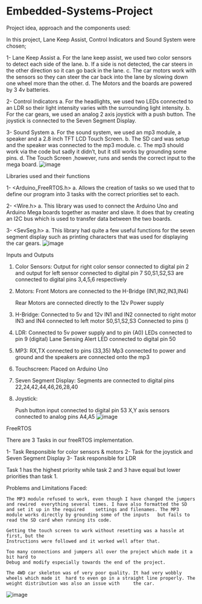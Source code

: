 # Embedded-Systems-Project

Project idea, approach and the components used:

In this project, Lane Keep Assist, Control Indicators and Sound System were chosen;

1-	Lane Keep Assist
      a.	For the lane keep assist, we used two color sensors to detect each side of the lane.
      b.	If a side is not detected, the car steers in the other direction so it can go back in the lane.
      c.	The car motors work with the sensors so they can steer the car back into the lane by slowing down one wheel more than the other.
      d.	The Motors and the boards are powered by 3 4v batteries.

2-	Control Indicators
      a.	For the headlights, we used two LEDs connected to an LDR so their light intensity varies with the surrounding light intensity.
      b.	For the car gears, we used an analog 2 axis joystick with a push button. The joystick is connected to the Seven Segment Display.

3-	Sound System
      a.	For the sound system, we used an mp3 module, a speaker and a 2.8 inch TFT LCD Touch Screen.
      b.	The SD card was setup and the speaker was connected to the mp3 module.
      c.	The mp3 should work via the code but sadly it didn’t, but it still works by grounding some pins.
      d.	The Touch Screen ,however, runs and sends the correct input to the mega board.
![image](https://user-images.githubusercontent.com/74051160/230374678-a04b8e9f-471d-4573-988a-ad9822120f36.png)



Libraries used and their functions

1-	<Arduino_FreeRTOS.h>
    a.	Allows the creation of tasks so we used that to define our program into 3 tasks with the correct priorities set to each.

2-	<Wire.h>
    a.	This library was used to connect the Arduino Uno and Arduino Mega boards together as master and slave. It does that by creating an I2C bus which is used to transfer data between the two boards.

3-	<SevSeg.h>
    a.	This library had quite a few useful functions for the seven segment display such as printing characters that was used for displaying the car gears.
![image](https://user-images.githubusercontent.com/74051160/230375105-3d2a8737-bfe0-4fb9-a5d3-4d90ca87ce21.png)




Inputs and Outputs

1.	Color Sensors: Output for right color sensor connected to digital pin 2 and 	output for left sensor connected to digital pin 7
	S0,S1,S2,S3 are connected to digital pins 3,4,5,6 respectively

2.	Motors: Front Motors are connected to the H-Bridge (IN1,IN2,IN3,IN4)
		
	Rear Motors are connected directly to the 12v Power supply

3.	H-Bridge: Connected to 5v and 12v
	  IN1 and IN2 connected to right motor
	  IN3 and IN4 connected to left motor
	  S0,S1,S2,S3 Connected to pins ()

4.	LDR: Connected to 5v power supply and to pin (A0)
    LEDs connected to pin 9 (digital)
    Lane Sensing Alert LED connected to digital pin 50

5.	MP3: RX,TX connected to pins (33,35)
	Mp3 connected to power and ground and the speakers are 	connected onto the mp3

6.	Touchscreen: Placed on Arduino Uno

7.	Seven Segment Display: 
			Segments are connected to digital pins 22,24,42,44,46,26,28,40
	
8.	Joystick:
	
	Push button input connected to digital pin 53
	X,Y axis sensors connected to analog pins A4,A5
![image](https://user-images.githubusercontent.com/74051160/230375409-608e8893-cc91-464b-a17a-d844ab085e48.png)




FreeRTOS

There are 3 Tasks in our freeRTOS implementation.

1-	Task Responsible for color sensors & motors
2-	Task for the joystick and Seven Segment Display
3-	Task responsible for LDR
	
Task 1 has the highest priority while task 2 and 3 have equal but lower 			priorities than task 1.



Problems and Limitations Faced:

	The MP3 module refused to work, even though I have changed the jumpers and rewired 	everything several times. I have also formatted the SD and set it up in the required 	settings and filenames. The MP3 module works directly by grounding some of the inputs 	but fails to read the SD card when running its code.

	Getting the touch screen to work without resetting was a hassle at first, but the 
	Instructions were followed and it worked well after that.

	Too many connections and jumpers all over the project which made it a bit hard to 
	Debug and modify especially towards the end of the project.

	The 4WD car skeleton was of very poor quality. It had very wobbly wheels which made it 	hard to even go in a straight line properly. The weight distribution was also an issue with 	the car.
![image](https://user-images.githubusercontent.com/74051160/230375725-d4cd910d-2a6b-4f26-a525-0b314564e175.png)

